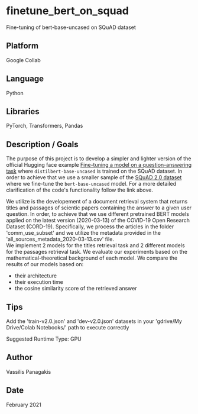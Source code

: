 # finetune_bert_on_squad
Fine-tuning of bert-base-uncased on SQuAD dataset  

## Platform
Google Collab

## Language
Python

## Libraries
PyTorch, Transformers, Pandas

## Description / Goals
The purpose of this project is to develop a simpler and lighter version of the official Hugging face example [Fine-tuning a model on a question-answering task](https://github.com/huggingface/notebooks/blob/master/examples/question_answering.ipynb) where `distilbert-base-uncased` is trained on the SQuAD dataset.
In order to achieve that we use a smaller sample of the [SQuAD 2.0 dataset](https://rajpurkar.github.io/SQuAD-explorer/) where we fine-tune the `bert-base-uncased` model. For a more detailed clarification of the code's functionality follow the link above.

We utilize 
is the developement of a document retrieval system that returns titles and passages of scientic papers containing the answer to a given user question. In order, to achieve that we use different pretrained BERT models applied on the latest version (2020-03-13) of the COVID-19 Open Research Dataset (CORD-19). Specifically, we process the articles in the folder 'comm_use_subset' and we utilize the metadata provided in the 'all_sources_metadata_2020-03-13.csv' file. <br>
We implement 2 models for the titles retrieval task and 2 different models for the passages retrieval task. We evaluate our experiments based on the mathematical-theoretical background of each model. We compare the results of our models based on:
* their architecture
* their execution time
* the cosine similarity score of the retrieved answer


## Tips
Add the 'train-v2.0.json' and 'dev-v2.0.json' datasets in your 'gdrive/My Drive/Colab Notebooks/' path to execute correctly

Suggested Runtime Type: GPU

## Author
Vassilis Panagakis

## Date
February 2021
